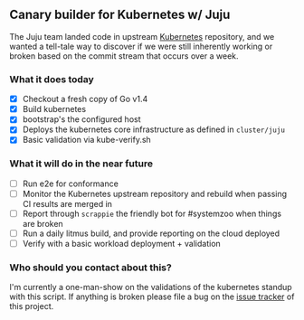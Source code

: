 ## Canary builder for Kubernetes w/ Juju

The Juju team landed code in upstream [Kubernetes](https://github.com/googlecloudplatform/kubernetes/)
repository, and we wanted a tell-tale way to discover if we were still inherently
working or broken based on the commit stream that occurs over a week.


### What it does today

- [x] Checkout a fresh copy of Go v1.4
- [x] Build kubernetes
- [x] bootstrap's the configured host
- [x] Deploys the kubernetes core infrastructure as defined in `cluster/juju`
- [x] Basic validation via kube-verify.sh

### What it will do in the near future

- [ ] Run e2e for conformance
- [ ] Monitor the Kubernetes upstream repository and rebuild when passing CI results
are merged in
- [ ] Report through `scrappie` the friendly bot for #systemzoo when things are broken
- [ ] Run a daily litmus build, and provide reporting on the cloud deployed
- [ ] Verify with a basic workload deployment + validation

### Who should you contact about this?

I'm currently a one-man-show on the validations of the kubernetes standup
with this script. If anything is broken please file a bug on the [issue tracker](https://github.com/chuckbutler/kubernetes-juju-builder/issues)
of this project.
